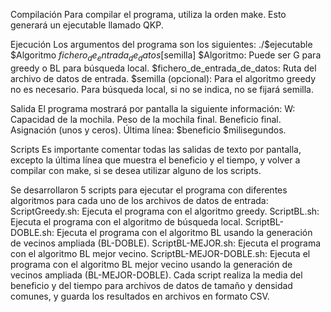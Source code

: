 Compilación
Para compilar el programa, utiliza la orden make. Esto generará un ejecutable llamado QKP.

Ejecución
Los argumentos del programa son los siguientes:
./$ejecutable $Algoritmo $fichero_de_entrada_de_datos [$semilla]
$Algoritmo: Puede ser G para greedy o BL para búsqueda local.
$fichero_de_entrada_de_datos: Ruta del archivo de datos de entrada.
$semilla (opcional): Para el algoritmo greedy no es necesario. Para búsqueda local, si no se indica, no se fijará semilla.

Salida
El programa mostrará por pantalla la siguiente información:
W: Capacidad de la mochila.
Peso de la mochila final.
Beneficio final.
Asignación (unos y ceros).
Última línea: $beneficio $milisegundos.

Scripts
Es importante comentar todas las salidas de texto por pantalla, excepto la última línea que muestra el beneficio y el tiempo, y volver a compilar con make, si se desea utilizar alguno de los scripts.

Se desarrollaron 5 scripts para ejecutar el programa con diferentes algoritmos para cada uno de los archivos de datos de entrada:
ScriptGreedy.sh: Ejecuta el programa con el algoritmo greedy.
ScriptBL.sh: Ejecuta el programa con el algoritmo de búsqueda local.
ScriptBL-DOBLE.sh: Ejecuta el programa con el algoritmo BL usando la generación de vecinos ampliada (BL-DOBLE).
ScriptBL-MEJOR.sh: Ejecuta el programa con el algoritmo BL mejor vecino.
ScriptBL-MEJOR-DOBLE.sh: Ejecuta el programa con el algoritmo BL mejor vecino usando la generación de vecinos ampliada (BL-MEJOR-DOBLE).
Cada script realiza la media del beneficio y del tiempo para archivos de datos de tamaño y densidad comunes, y guarda los resultados en archivos en formato CSV.
